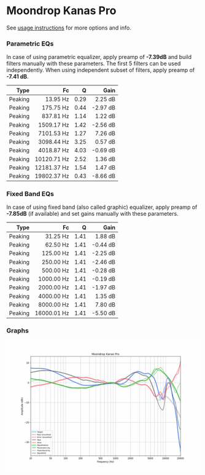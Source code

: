 # Moondrop Kanas Pro
See [usage instructions](https://github.com/jaakkopasanen/AutoEq#usage) for more options and info.

### Parametric EQs
In case of using parametric equalizer, apply preamp of **-7.39dB** and build filters manually
with these parameters. The first 5 filters can be used independently.
When using independent subset of filters, apply preamp of **-7.41 dB**.

| Type    | Fc          |    Q | Gain     |
|--------:|------------:|-----:|---------:|
| Peaking | 13.95 Hz    | 0.29 | 2.25 dB  |
| Peaking | 175.75 Hz   | 0.44 | -2.97 dB |
| Peaking | 837.81 Hz   | 1.14 | 1.22 dB  |
| Peaking | 1509.17 Hz  | 1.42 | -2.56 dB |
| Peaking | 7101.53 Hz  | 1.27 | 7.26 dB  |
| Peaking | 3098.44 Hz  | 3.25 | 0.57 dB  |
| Peaking | 4018.87 Hz  | 4.03 | -0.69 dB |
| Peaking | 10120.71 Hz | 2.52 | 1.36 dB  |
| Peaking | 12181.37 Hz | 1.54 | 1.47 dB  |
| Peaking | 19802.37 Hz | 0.43 | -8.66 dB |

### Fixed Band EQs
In case of using fixed band (also called graphic) equalizer, apply preamp of **-7.85dB**
(if available) and set gains manually with these parameters.

| Type    | Fc          |    Q | Gain     |
|--------:|------------:|-----:|---------:|
| Peaking | 31.25 Hz    | 1.41 | 1.88 dB  |
| Peaking | 62.50 Hz    | 1.41 | -0.44 dB |
| Peaking | 125.00 Hz   | 1.41 | -2.25 dB |
| Peaking | 250.00 Hz   | 1.41 | -2.46 dB |
| Peaking | 500.00 Hz   | 1.41 | -0.28 dB |
| Peaking | 1000.00 Hz  | 1.41 | -0.19 dB |
| Peaking | 2000.00 Hz  | 1.41 | -1.97 dB |
| Peaking | 4000.00 Hz  | 1.41 | 1.35 dB  |
| Peaking | 8000.00 Hz  | 1.41 | 7.80 dB  |
| Peaking | 16000.01 Hz | 1.41 | -5.50 dB |

### Graphs
![](./Moondrop%20Kanas%20Pro.png)